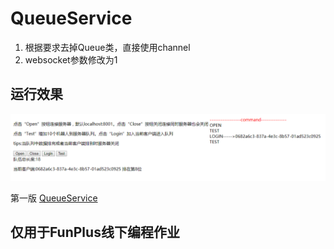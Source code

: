 # QueueService

1. 根据要求去掉Queue类，直接使用channel
1. websocket参数修改为1

## 运行效果
![image](https://github.com/dahanwang/QueueService/blob/queue1/20190401211402.png)

第一版 [QueueService](https://github.com/dahanwang/QueueService)

## 仅用于FunPlus线下编程作业
